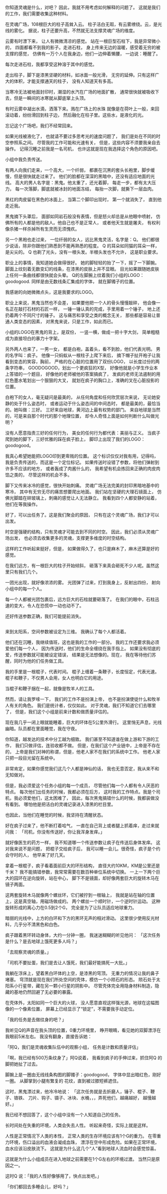 
你知道灵魂是什么，对吧？
因此，我就不用考虑如何解释的问题了。
这就是我们的工作，我们需要收集这种材料。

在灵魂广场，108根巨大的柱子高耸入云。
柱子洁白无瑕，有云雾缭绕。云，是光线的雾化。
据说，柱子还要升高，不然就无法支撑灵魂广场的维度。

云雾有时漂下来，
让人有微微清凉的感觉。
站在一根巨型石柱下，我是异常微小的，
四面都看不到我的影子。走进石柱，
身上传来无边的温暖，感受着无穷的被支撑的感觉，
仿佛有一万个人在我身边，他们一边伸着懒腰，
一边说：睡醒了。

每次走进石柱，我都享受这种溶于其中的感觉。

走出柱子，脚下是漆黑坚硬的材料，如冰面一般光滑，
无穷的延伸。只有这样广大的体积，才能支撑通天的柱子，
没有人知道天有多高。

当寒冷无法被地面封印时，潮湿的水汽在广场的地面扩散，
通常很快就被吸收下去，但是一瞬间的冰寒就从脚底窜上头顶。

有时云雾中凝出水滴，洒落下来。溅在广场上的水珠
就像是在荷叶上一般，来回滚动着，纷纷滑回到柱子边，
然后融化在柱子里。这些水，是液化的光。

忘记这个广场吧，我们不经常回来。

如果光线被液化了，
也就请不要过多思考光的速度问题了，
我们是处在不同的时空参照系之间。
尽管我的工作可能和光速有关，
但是，这些内容不须要我亲自去操作。
记得沉睡之前我是一名司机，
也许这就是现在我选择这个角色的原因吧。

小组中我负责传送。

有两人向我们走来，一个高大，一个纤弱，
都裹在沉黑的套头长袍里，脚步缓慢，但是很快就走过来了。
他们的脸都在深深的黑暗中，还没有适应地面的光线。
高大的男人名字是：黑鬼。他太重了，还光着脚，
每走一步，都有太大压力，
每一次落脚，脚底就被冰封的地面冻结，
每抬一次脚，就撕下一层血肉。

黑红的肉皮留在黑色的冰面上，
当第二个脚印出现时，
第一个就消失了，
直到他走近我。

黑鬼摘下头罩后，
面部如同岩石般没有表情，但是怒火却总是从他眼中喷射，
仿佛所有的人都是他的敌人。他自己也不是正常人，
或者他天生就是屠夫，
有权利像杀猪一样杀掉所有生灵而无须愧疚。

另一个黑袍也走过来，
一位纤弱的女人，远比黑鬼灵活，名字是：Q。
他们都很少说话，除非你跟他们熟悉到不能再熟悉的程度。
Q 的耳朵如同猫的耳朵一样，是尖尖的。
Q 也剃了光头，没有一根头发。半根头发也不允许，
这是职业要求。

职业上的事情，我知道她会做得很好。
她的脚轻轻的抬了一下，摇了一下脚腕。
脚面上纹刻着无数变幻的线条，在漆黑的皮肤上并不显眼。
目光如果跟随她皮肤上任何一条曲线都很快就会头晕。
Q的左脚腕上纹着我们小组的LOGO：goodogood.
同样是由无数线条汇集成的字体，
就在脚镯子的位置。

我感谢的向她微微点头，这是我要求的LOGO。

职业上来说，黑鬼当然也不会差，
如果要他把一个人的骨头慢慢敲碎，
他会像一名正在敲打石材的石匠一样，
一锤一锤认真的完成，手里用着一个锤子，
地上还扔着两个不同尺寸的锤子。
这与痛苦和享受之类的概念无关，
那些都是容易让普通人类变态的因素，
对黑鬼来说，只是工作，如此而已。

小组的LOGO在黑鬼的背上，是双份，
一竖一横，做成一把十字大剑，
简单粗糙成为直接坦白的暴力十字架。

另外两人也来了，一男一女，
都是白袍，盖着头，看不到脸，他们代表光明。
男的名字叫：疯子。
他像一只蚂蚁从一根柱子上爬下来后，
摘下帽子扯开袍子让我看到变态的笑容，胸前，
严格的在心脏的位置用了双份LOGO，
以长度过份的两条字符串， GOODOGOOD，划出一个更疯狂的X型，
好像他就是小学生作业本上答错的一个题目，
好像他的老师被他的答案搞疯了，
发疯的老师无法遏制的用红色墨水笔划出一个狠狠的大叉，
就划在疯子的胸口上，准确的叉在心脏投影的位置。

白袍下的女人，毫无疑问是最美的，
从任何角度和任何欣赏层次来说，
无论她安静的处于什么姿态时，
或者运动于什么姿态间的中间态时，
都是最美的，最恰当的。她叫做：三好。
三好来自地球，黄河边上最有权势的部门。
来自地球是当然的，可是来自那个时代的那个地理位置，
却令人奇怪上面是如何判断什么叫做光明？

没有人愿意指责三好的任何行为，
美女的任何行为都代表：美丽与正义。
当疯子爬到她的脚下，三好优雅的踩在疯子脸上，
脚印上出现了我们的LOGO：goodogood。

我真心希望她能把LOGO印到更卑贱的位置。
这个标识仅仅对我有用，记得吗，
我是负责传送的，而这是一个定位标记。
如果传送时设错了参数，将他们弹射到许多不应该的地方，
或者轰成了肉酱什么的，
我希望有机会拣回来正确的肉皮肉馅之类的，
尽管这样的机会不多。

脚下又传来冰冷的感觉，很快开始刺痛。
灵魂广场无法完美的封印黑暗地基中的寒冷，
其中有无穷无尽的痛苦想要爬出地面。
我们站在坚硬的大理石镜面上，
仿佛光脚踏在碎玻璃上，刺痛的感觉让人无法静立。
我看到四个人都安静的站着，
他们在等我操作。

好了，可以出任务了。这是我们聚会的原因，
只有在这个灵魂广场，我们才可以出发。

时空是强硬的结构，只有灵魂才可能去到不同的时空。
因此，我们必须从灵魂广场出发，
也必须去收集更多的灵魂，支撑更多维度的时空结构。

这样的工作听起来挺好，但是，
如果做得久了，也只是麻木了，麻木还算是好的感觉。

在我们远方，有一根巨大的柱子开始倾斜，
砸落下来真会砸死不少人呢。虽然这里只有我们几个。

一团光出现，就好像浓浓的雾。
光团弹了过来，打到我身上，反射出四份，
射向小组中的每一个人。

每一个人都被光团包裹后，远方巨大的石柱就要砸落了。
在我们的眼中，石柱迅速的变大，令人在恐慌中一动也动不了。

还好传送参数正确，我们可能提前消失。


##


来到太阳系，空间参数被设定为三维。
我确认了每个人都活着。

他们还在沉睡，我继续值班，这也是我的工作的一部分。
我的工作还要求我必须爱他们每一个人，
因为传送时，他们的生命全缠绕在我手指上。
如果没有彻底的爱，传送参数就可能被设定错误，
结果是无法想像的。现在，
我在等待他们苏醒，同时为他的们任务做工具。

我的手里是一根棍子，代表时间。
棍子上缠着一条鞭子，长度恒定，代表光速。
棍子和鞭子，不仅男人会用，女人也明白它的用途。

当棍子和鞭子捆在一起，就像是牧羊人的工具。

然而，请让我罗嗦一下，
我们的工作不是扮演上帝，
也不是扮演使徒什么和牧羊人有关的角色。
我们是统计者，仅仅如此。
对于灵魂，我们不知道它们去哪里了，
但是，我们这个小组是前来计数和做质量评估的。

现在我几乎一闭上眼就能睡着，巨大的环体在5公里外滑行。
这里悄无声息，光线幽暗。队员都在里面睡觉，我在守夜。

你知道，越发达的技术中分工越为细致。
我们甚至不知道谁在做上游和下游的工作，
我们只做评估，连验收都不做。
但是，在我们这个产业链中，上帝是不存在的，
上帝是我们对神的称谓，但是，他老人家不在我们的系统中工作。
他老人家只把一段目光留在系统中。

非常肯定，如果你感觉我们这几个人都是神仙的话，
我也无意否定，我从来不和无知做对。

但是，我必须爱这个任务小组的每一个成员，
尽管他们每一个人都有令人厌恶的特点。
每次他们出任务的时候，我都必须在后方，
这时我的工作特点。我是个司机，我必须爱他们，这太困难了，
因此，每次黑鬼搞错什么的时候，我都装做没有看到。
哪怕他是把洁白的灵魂记录进入漆黑的栏目里。

也因此，当他们在睡觉的时候，我坚持在清醒状态。

好在疯子过来了，他不断打着哈气，
一直在自己背上或者腿上抓着痒，走过来就问我：
「司机，你没有传送好，你让我浑身发痒。」

就好像医生的药方一样，
我不知道哪一个传送参数让疯子在传送后身体发痒。
这对我来说不是问题，
把棍子交给疯子后，
我可以睡一会儿。很奇怪，疯子是个约会守时的人，
他早来了好几天。

拿着一根棍子，疯子看着面前巨大的环形结构，
直径大约10KM，KM是公里还是千米？
我不能搞错参数，我常常需要在数百种单位系统中切换。
一上一下两个巨大的园环在逆向旋转，站在中心，
脚下不是镜面，却好像两套巨大的旋转木马在镜子两面。

这两套旋转木马就像两个螺丝环，它们被拧到一根轴上，
我就是站在轴的位置上，这是真空轴，用磁场做成的。
两个螺丝一个顺时针，一个逆时针运动。
这种旋转形成的离心力在0.5到2个G，
完全是为了让队员适应地球重力。

暗弱的光线中，上方的白环和下方的黑环无声的相对滑动。
这里很少使用反光材料，几乎分不清黑色和白色。

疯子跟着黑环转动身体，大约一分钟一圈，
我迷迷糊糊的听见他问：
「这次任务是什么？是去地球上饿死更多人吗？」

「去观察灵魂的质量。」

「司机不要扯蛋，我们是去让人饿死，我们最好能搞死一大批。」

我躺在浮床上，望着黑白环体的上空，是漆黑的穹顶。
无重力的情况让我的鼻子堵塞。
穹顶就是现在我们所处空间的壳体，模仿一个小陨石的形态。
陨石处于太阳系小行星带，藏在另一颗小行星的阴影中。
尽管壳体完全用隐身材料制造，隐藏的基地仍然回避了无必要的暴露。

在壳体外，太阳如同一个巨大的火球，
没人愿意直视这样强光源，地球在这幅图像的一个像素位置，
屏幕上已经显示了“锁定”，不需要我手动定位。

「我的任务是去做纹身的吧？」

我听见Q的声音在我头顶的位置，0重力环境里，
睁开眼睛，看见她的双脚漂浮在我眼前5米左右。
我没有翻身，直接告诉她：

「阿Q，我们是灵魂收集队伍中的观察小组，
  任务是计数和质量评估」

「啊，我已经有500万条纹身了」阿Q说着，
我看到疯子的手伸过来，抓住阿Q 的脚把她扯了过去。

脚腕上是一圈由无线线条构图的脚镯子：goodogood，
字体中显出暗红色，刚好一圈。
从脚掌到小腿有繁复的 花纹，直到被过膝短裤遮住。

这时，黑鬼漂过来，他冷冷地说：
「这次任务就是去折磨人，锤子、棍子、鞭子、铬铁、
  刀片、钩子、镊子、冰块、水桶，，，弄死他们，越痛越好，
  越慢越好。」

我已经不想回答了，这个小组中没有一个人知道自己的任务。

长时间处在失重的环境，人类会失去人性。
听起来奇怪，实际上就是这样。

人性是正常情况下人类的本性，
正常人类的生存环境应该有1个G的重力。
在零重力环境，伤口溢出的血液会凝成血珠，
漂浮在空中形成危险。如果在正常环境，
血水应该沿皮肤流下。
这就是为什么这几个“人”看到地球人流血时会感觉惊喜。

这就是为什么小组成员在进入地球之前需要在1个G左右的环境过渡。
当然只是原因之一。

这时Q 说：「我的人性好像够用了，快点出发吧。」

「你们都回去多睡会儿，好吗？」














